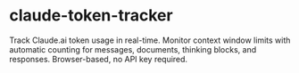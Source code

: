 # claude-token-tracker
Track Claude.ai token usage in real-time. Monitor context window limits with automatic counting for messages, documents, thinking blocks, and responses. Browser-based, no API key required.
